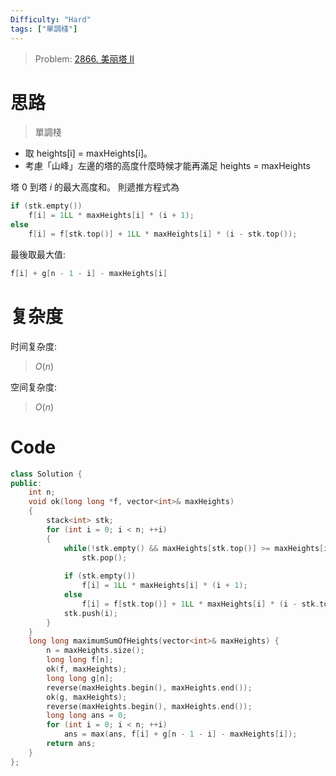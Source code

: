 ```yaml
---
Difficulty: "Hard"
tags: ["單調棧"]
---
```


> Problem: [2866. 美丽塔 II](https://leetcode.cn/problems/beautiful-towers-ii/description/)

# 思路

> 單調棧

- 取 heights[i] = maxHeights[i]。 
- 考慮「山峰」左邊的塔的高度什麼時候才能再滿足 heights = maxHeights

塔 $0$ 到塔 $i$ 的最大高度和。 則遞推方程式為

```c++
if (stk.empty()) 
    f[i] = 1LL * maxHeights[i] * (i + 1);
else 
    f[i] = f[stk.top()] + 1LL * maxHeights[i] * (i - stk.top());
```

最後取最大值:

```c++
f[i] + g[n - 1 - i] - maxHeights[i]
```

# 复杂度

时间复杂度:
> $O(n)$

空间复杂度:
> $O(n)$



# Code
```C++ []
class Solution {
public:
    int n;
    void ok(long long *f, vector<int>& maxHeights)
    {
        stack<int> stk;
        for (int i = 0; i < n; ++i)
        {
            while(!stk.empty() && maxHeights[stk.top()] >= maxHeights[i]) 
                stk.pop();  
            
            if (stk.empty()) 
                f[i] = 1LL * maxHeights[i] * (i + 1);
            else 
                f[i] = f[stk.top()] + 1LL * maxHeights[i] * (i - stk.top());
            stk.push(i);
        }
    }
    long long maximumSumOfHeights(vector<int>& maxHeights) {
        n = maxHeights.size();
        long long f[n];
        ok(f, maxHeights);
        long long g[n];
        reverse(maxHeights.begin(), maxHeights.end());
        ok(g, maxHeights);
        reverse(maxHeights.begin(), maxHeights.end());
        long long ans = 0;
        for (int i = 0; i < n; ++i)
            ans = max(ans, f[i] + g[n - 1 - i] - maxHeights[i]);
        return ans;
    }
};
```
  

